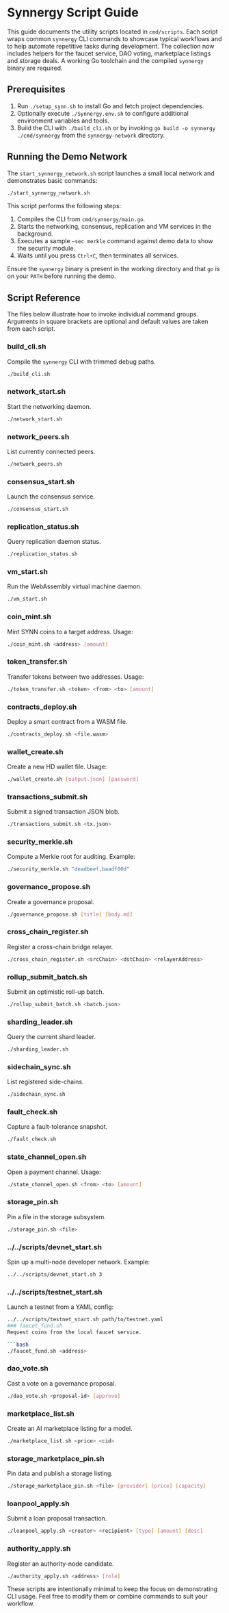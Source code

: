 
# Synnergy Script Guide

This guide documents the utility scripts located in `cmd/scripts`. Each script wraps common `synnergy` CLI commands to showcase typical workflows and to help automate repetitive tasks during development. The collection now includes helpers for the faucet service, DAO voting, marketplace listings and storage deals. A working Go toolchain and the compiled `synnergy` binary are required.

## Prerequisites

1. Run `./setup_synn.sh` to install Go and fetch project dependencies.
2. Optionally execute `./Synnergy.env.sh` to configure additional environment variables and tools.
3. Build the CLI with `./build_cli.sh` or by invoking `go build -o synnergy ./cmd/synnergy` from the `synnergy-network` directory.

## Running the Demo Network

The `start_synnergy_network.sh` script launches a small local network and demonstrates basic commands:

```bash
./start_synnergy_network.sh
```

This script performs the following steps:

1. Compiles the CLI from `cmd/synnergy/main.go`.
2. Starts the networking, consensus, replication and VM services in the background.
3. Executes a sample `~sec merkle` command against demo data to show the security module.
4. Waits until you press `Ctrl+C`, then terminates all services.

Ensure the `synnergy` binary is present in the working directory and that `go` is on your `PATH` before running the demo.

## Script Reference

The files below illustrate how to invoke individual command groups. Arguments in square brackets are optional and default values are taken from each script.

### build_cli.sh
Compile the `synnergy` CLI with trimmed debug paths.

```bash
./build_cli.sh
```

### network_start.sh
Start the networking daemon.

```bash
./network_start.sh
```

### network_peers.sh
List currently connected peers.

```bash
./network_peers.sh
```

### consensus_start.sh
Launch the consensus service.

```bash
./consensus_start.sh
```

### replication_status.sh
Query replication daemon status.

```bash
./replication_status.sh
```

### vm_start.sh
Run the WebAssembly virtual machine daemon.

```bash
./vm_start.sh
```

### coin_mint.sh
Mint SYNN coins to a target address. Usage:

```bash
./coin_mint.sh <address> [amount]
```

### token_transfer.sh
Transfer tokens between two addresses. Usage:

```bash
./token_transfer.sh <token> <from> <to> [amount]
```

### contracts_deploy.sh
Deploy a smart contract from a WASM file.

```bash
./contracts_deploy.sh <file.wasm>
```

### wallet_create.sh
Create a new HD wallet file. Usage:

```bash
./wallet_create.sh [output.json] [password]
```

### transactions_submit.sh
Submit a signed transaction JSON blob.

```bash
./transactions_submit.sh <tx.json>
```

### security_merkle.sh
Compute a Merkle root for auditing. Example:

```bash
./security_merkle.sh "deadbeef,baadf00d"
```

### governance_propose.sh
Create a governance proposal.

```bash
./governance_propose.sh [title] [body.md]
```

### cross_chain_register.sh
Register a cross-chain bridge relayer.

```bash
./cross_chain_register.sh <srcChain> <dstChain> <relayerAddress>
```

### rollup_submit_batch.sh
Submit an optimistic roll-up batch.

```bash
./rollup_submit_batch.sh <batch.json>
```

### sharding_leader.sh
Query the current shard leader.

```bash
./sharding_leader.sh
```

### sidechain_sync.sh
List registered side-chains.

```bash
./sidechain_sync.sh
```

### fault_check.sh
Capture a fault-tolerance snapshot.

```bash
./fault_check.sh
```

### state_channel_open.sh
Open a payment channel. Usage:

```bash
./state_channel_open.sh <from> <to> [amount]
```

### storage_pin.sh
Pin a file in the storage subsystem.

```bash
./storage_pin.sh <file>
```

### ../../scripts/devnet_start.sh
Spin up a multi-node developer network. Example:

```bash
../../scripts/devnet_start.sh 3
```

### ../../scripts/testnet_start.sh
Launch a testnet from a YAML config:

```bash
../../scripts/testnet_start.sh path/to/testnet.yaml
### faucet_fund.sh
Request coins from the local faucet service.

```bash
./faucet_fund.sh <address>
```

### dao_vote.sh
Cast a vote on a governance proposal.

```bash
./dao_vote.sh <proposal-id> [approve]
```

### marketplace_list.sh
Create an AI marketplace listing for a model.

```bash
./marketplace_list.sh <price> <cid>
```

### storage_marketplace_pin.sh
Pin data and publish a storage listing.

```bash
./storage_marketplace_pin.sh <file> [provider] [price] [capacity]
```

### loanpool_apply.sh
Submit a loan proposal transaction.

```bash
./loanpool_apply.sh <creator> <recipient> [type] [amount] [desc]
```

### authority_apply.sh
Register an authority-node candidate.

```bash
./authority_apply.sh <address> [role]
```

These scripts are intentionally minimal to keep the focus on demonstrating CLI usage. Feel free to modify them or combine commands to suit your workflow.
